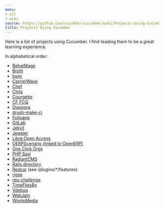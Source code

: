 ```yaml
---
menu:
- all
- wiki
source: https://github.com/cucumber/cucumber/wiki/Projects-Using-Cucumber/
title: Projects Using Cucumber
---
```


Here is a list of projects using Cucumber. I find reading them to be a great learning experience.

In alphabetical order:

- [BehatMage](https://github.com/MageTest/BehatMage)
- [Broth](https://github.com/fourbeansoup/broth)
- [bsmi](https://github.com/BTHUNTERCN/bsmi)
- [CarrierWave](https://github.com/carrierwaveuploader/carrierwave)
- [Chef](https://github.com/chef/chef)
- [Chits](https://github.com/mikeymckay/chits)
- [Courgette](https://github.com/21croissants/courgette)
- [CF FCQ](https://github.com/cufcq/cufcq)
- [Diaspora](https://github.com/diaspora/diaspora)
- [drush-make-ci](https://github.com/joshkoenig/drush-make-ci)
- [Folioapp](https://github.com/jpatel531/folioapp)
- [GitLab](https://github.com/gitlabhq/gitlabhq)
- [Jekyll](https://github.com/jekyll/jekyll)
- [Jeweler](https://github.com/technicalpickles/jeweler)
- [Libra Open Access](https://github.com/uvalib/libra-oa)
- [OERPScenario (linked to OpenERP)](https://github.com/camptocamp/oerpscenario)
- [One Click Orgs](https://github.com/oneclickorgs/one-click-orgs)
- [PHP Sasl](https://github.com/fabiang/sasl)
- [RadiantCMS](https://github.com/radiant/radiant)
- [Rails directory](https://github.com/engineyard/rails_dev_directory)
- [Redcar](https://github.com/redcar/redcar) (see /plugins/\*/features)
- [rigse](https://github.com/concord-consortium/rigse)
- [rps-challenge](https://github.com/makersacademy/rps-challenge)
- [TimeFliesBy](https://github.com/esambo/TimeFliesBy)
- [Vdebug](https://github.com/joonty/vdebug)
- [WebJam](https://github.com/webjam/webjam)
- [WontoMedia](https://github.com/gleneivey/wontomedia)
